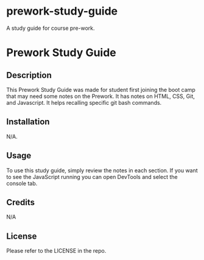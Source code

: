 # prework-study-guide
A study guide for course pre-work.
# Prework Study Guide

## Description

This Prework Study Guide was made for student first joining the boot camp that may need some notes on the Prework. It has notes on HTML, CSS, Git, and Javascript. It helps recalling specific git bash commands.


## Installation

N/A.

## Usage

To use this study guide, simply review the notes in each section. If you want to see the JavaScript running you can open DevTools and select the console tab.

## Credits

N/A

## License

Please refer to the LICENSE in the repo.

